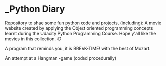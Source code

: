 # _Python Diary
Repository to shae some fun python code and projects, (including):
A movie website created by applying the Object oriented programming concepts learnt during the Udacity Python Programming Course.
Hope y'all like the movies in this collection. :D

A program that reminds you, it is BREAK-TIME! with the best of Mozart.

An attempt at a Hangman -game (coded procedurally) 
